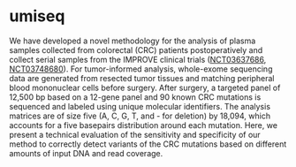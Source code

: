 # umiseq

We have developed a novel methodology for the analysis of plasma samples collected from colorectal (CRC) patients postoperatively and collect serial samples from the IMPROVE clinical trials ([NCT03637686](https://clinicaltrials.gov/ct2/show/NCT03637686), [NCT03748680](https://clinicaltrials.gov/ct2/show/NCT03748680)). For tumor-informed analysis, whole-exome sequencing data are generated from resected tumor tissues and matching peripheral blood mononuclear cells before surgery. After surgery, a targeted panel of 12,500 bp based on a 12-gene panel and 90 known CRC mutations is sequenced and labeled using unique molecular identifiers. The analysis matrices are of size five (A, C, G, T, and - for deletion) by 18,094, which accounts for a five basepairs distribution around each mutation. Here, we present a technical evaluation of the sensitivity and specificity of our method to correctly detect variants of the CRC mutations based on different amounts of input DNA and read coverage. 